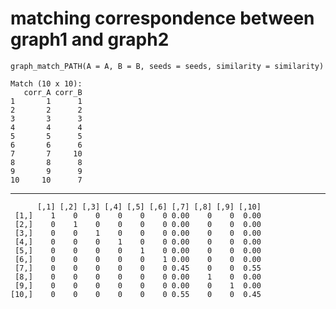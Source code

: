# matching correspondence between graph1 and graph2

    graph_match_PATH(A = A, B = B, seeds = seeds, similarity = similarity)
    
    Match (10 x 10):
       corr_A corr_B
    1       1      1
    2       2      2
    3       3      3
    4       4      4
    5       5      5
    6       6      6
    7       7     10
    8       8      8
    9       9      9
    10     10      7

---

          [,1] [,2] [,3] [,4] [,5] [,6] [,7] [,8] [,9] [,10]
     [1,]    1    0    0    0    0    0 0.00    0    0  0.00
     [2,]    0    1    0    0    0    0 0.00    0    0  0.00
     [3,]    0    0    1    0    0    0 0.00    0    0  0.00
     [4,]    0    0    0    1    0    0 0.00    0    0  0.00
     [5,]    0    0    0    0    1    0 0.00    0    0  0.00
     [6,]    0    0    0    0    0    1 0.00    0    0  0.00
     [7,]    0    0    0    0    0    0 0.45    0    0  0.55
     [8,]    0    0    0    0    0    0 0.00    1    0  0.00
     [9,]    0    0    0    0    0    0 0.00    0    1  0.00
    [10,]    0    0    0    0    0    0 0.55    0    0  0.45

